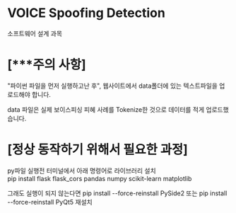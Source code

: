# VOICE Spoofing Detection
소프트웨어 설계 과목



# [***주의 사항]
"파이썬 파일을 먼저 실행하고난 후", 웹사이트에서 data폴더에 있는 텍스트파일을 업로드해야 합니다.

data 파일은 실제 보이스피싱 피혜 사례를 Tokenize한 것으로 데이터를 적게 업로드했습니다.


# [정상 동작하기 위해서 필요한 과정]

py파일 실행전 터미널에서 아래 명령어로 라이브러리 설치   
pip install flask flask_cors pandas numpy scikit-learn matplotlib



그래도 실행이 되지 않는다면
pip install --force-reinstall PySide2
또는
pip install --force-reinstall PyQt5
재설치


